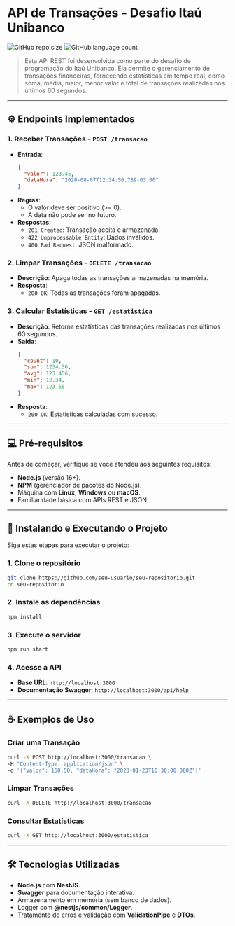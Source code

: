 # API de Transações - Desafio Itaú Unibanco

![GitHub repo size](https://img.shields.io/github/repo-size/gbrmaia/README-template?style=for-the-badge)
![GitHub language count](https://img.shields.io/github/languages/count/iuricode/README-template?style=for-the-badge)

> Esta API REST foi desenvolvida como parte do desafio de programação do Itaú Unibanco. Ela permite o gerenciamento de transações financeiras, fornecendo estatísticas em tempo real, como soma, média, maior, menor valor e total de transações realizadas nos últimos 60 segundos.

---

## ⚙️ Endpoints Implementados

### 1. **Receber Transações - `POST /transacao`**
   - **Entrada**:
     ```json
     {
       "valor": 123.45,
       "dataHora": "2020-08-07T12:34:56.789-03:00"
     }
     ```
   - **Regras**:
     - O valor deve ser positivo (>= 0).
     - A data não pode ser no futuro.
   - **Respostas**:
     - `201 Created`: Transação aceita e armazenada.
     - `422 Unprocessable Entity`: Dados inválidos.
     - `400 Bad Request`: JSON malformado.

### 2. **Limpar Transações - `DELETE /transacao`**
   - **Descrição**: Apaga todas as transações armazenadas na memória.
   - **Resposta**:
     - `200 OK`: Todas as transações foram apagadas.

### 3. **Calcular Estatísticas - `GET /estatistica`**
   - **Descrição**: Retorna estatísticas das transações realizadas nos últimos 60 segundos.
   - **Saída**:
     ```json
     {
       "count": 10,
       "sum": 1234.56,
       "avg": 123.456,
       "min": 12.34,
       "max": 123.56
     }
     ```
   - **Resposta**:
     - `200 OK`: Estatísticas calculadas com sucesso.

---

## 💻 Pré-requisitos

Antes de começar, verifique se você atendeu aos seguintes requisitos:

- **Node.js** (versão 16+).
- **NPM** (gerenciador de pacotes do Node.js).
- Máquina com **Linux**, **Windows** ou **macOS**.
- Familiaridade básica com APIs REST e JSON.

---

## 🚀 Instalando e Executando o Projeto

Siga estas etapas para executar o projeto:

### 1. Clone o repositório
```bash
git clone https://github.com/seu-usuario/seu-repositorio.git
cd seu-repositorio
```

### 2. Instale as dependências
```bash
npm install
```

### 3. Execute o servidor
```bash
npm run start
```

### 4. Acesse a API
- **Base URL**: `http://localhost:3000`
- **Documentação Swagger**: `http://localhost:3000/api/help`

---

## ☕ Exemplos de Uso

### Criar uma Transação
```bash
curl -X POST http://localhost:3000/transacao \
-H "Content-Type: application/json" \
-d '{"valor": 150.50, "dataHora": "2023-01-23T10:30:00.000Z"}'
```

### Limpar Transações
```bash
curl -X DELETE http://localhost:3000/transacao
```

### Consultar Estatísticas
```bash
curl -X GET http://localhost:3000/estatistica
```

---

## 🛠️ Tecnologias Utilizadas

- **Node.js** com **NestJS**.
- **Swagger** para documentação interativa.
- Armazenamento em memória (sem banco de dados).
- Logger com **@nestjs/common/Logger**.
- Tratamento de erros e validação com **ValidationPipe** e **DTOs**.
